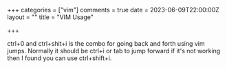 +++
categories = ["vim"]
comments = true
date = 2023-06-09T22:00:00Z
layout = ""
title = "VIM Usage"

+++


ctrl+0 and ctrl+shit+i is the combo for going back and forth using vim jumps. Normally it should be ctrl+i or tab to jump forward
if it's not working then I found you can use ctrl+shift+i.
